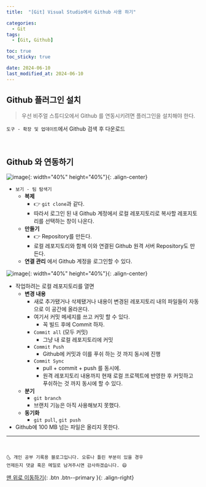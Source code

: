 ```yaml
---
title:  "[Git] Visual Studio에서 Github 사용 하기" 

categories:
  - Git
tags:
  - [Git, Github]

toc: true
toc_sticky: true

date: 2024-06-10
last_modified_at: 2024-06-10
---
```



## Github 플러그인 설치

> 우선 비주얼 스튜디오에서 Github 를 연동시키려면 플러그인을 설치해야 한다.

`도구 - 확장 및 업데이트`에서 Github 검색 후 다운로드

<br>

## Github 와 연동하기

![image](https://user-images.githubusercontent.com/42318591/92720423-8aaa7d00-f39f-11ea-9453-bbac87c254ef.png){: width="40%" height="40%"}{: .align-center}

- `보기 - 팀 탐색기`
  - **복제** 
    - 👉 `git clone`과 같다. 
    - 따라서 로그인 된 내 Github 계정에서 로컬 레포지토리로 복사할 레포지토리를 선택하는 창이 나온다.
  - **만들기**
    - 👉 Repository를 만든다.
    - 로컬 레포지토리와 함께 이와 연결된 Github 원격 서버 Repository도 만든다.
  - **연결 관리** 에서 Github 계정을 로그인할 수 있다.

![image](https://user-images.githubusercontent.com/42318591/92723013-651f7280-f3a3-11ea-8fc6-8a2fe7591baa.png){: width="40%" height="40%"}{: .align-center}

- 작업하려는 로컬 레포지토리를 열면 
  - **변경 내용**
    - 새로 추가됐거나 삭제됐거나 내용이 변경된 레포지토리 내의 파일들이 자동으로 이 공간에 올라온다.
    - 여기서 커밋 메세지를 쓰고 커밋 할 수 있다.
      - 꼭 빌드 후에 Commit 하자.
    - `Commit all` (모두 커밋)
      - 그냥 내 로컬 레포지토리에 커밋
    - `Commit Push`
      - Github에 커밋과 이를 푸쉬 하는 것 까지 동시에 진행
    - `Commit Sync`
      - pull + commit + push 를 동시에.
      - 원격 레포지토리 내용까지 현재 로컬 프로젝트에 반영한 후 커밋하고 푸쉬하는 것 까지 동시에 할 수 있다.
  - **분기**
    - `git branch`
    - 브랜치 기능은 아직 사용해보지 못했다. 
  - **동기화**
    - `git pull`, `git push`
- Github에 100 MB 넘는 파일은 올리지 못한다.

***
<br>

    🌜 개인 공부 기록용 블로그입니다. 오류나 틀린 부분이 있을 경우 
    언제든지 댓글 혹은 메일로 남겨주시면 감사하겠습니다. 😄

[맨 위로 이동하기](#){: .btn .btn--primary }{: .align-right}